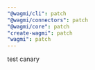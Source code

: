 ```yaml
---
"@wagmi/cli": patch
"@wagmi/connectors": patch
"@wagmi/core": patch
"create-wagmi": patch
"wagmi": patch
---
```


test canary

